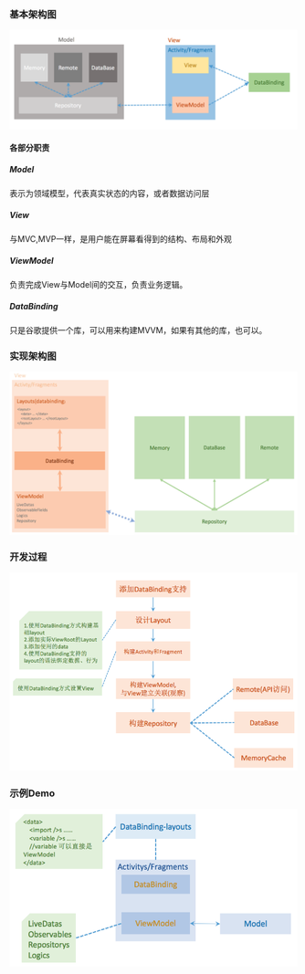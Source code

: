 ### 基本架构图

![](/assets/MVVM基本架构图.png)

#### 各部分职责
##### Model
表示为领域模型，代表真实状态的内容，或者数据访问层
##### View
与MVC,MVP一样，是用户能在屏幕看得到的结构、布局和外观
##### ViewModel
负责完成View与Model间的交互，负责业务逻辑。
##### DataBinding
只是谷歌提供一个库，可以用来构建MVVM，如果有其他的库，也可以。

### 实现架构图
![](/assets/MVVM基本实现架构图.png)

### 开发过程
![](/assets/MVVM开发过程.png)

### 示例Demo
![](/assets/MVVM-Demo示例.png)